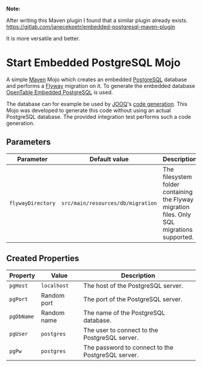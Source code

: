 **Note:**

After writing this Maven plugin I found that a similar plugin already exists.
https://gitlab.com/janecekpetr/embedded-postgresql-maven-plugin

It is more versatile and better.

# Start Embedded PostgreSQL Mojo

A simple [Maven](https://maven.apache.org/) Mojo which creates an embedded [PostgreSQL](https://www.postgresql.org/) database and performs a [Flyway](https://flywaydb.org/) migration on it.
To generate the embedded database [OpenTable Embedded PostgreSQL](https://github.com/opentable/otj-pg-embedded) is used.

The database can for example be used by [JOOQ](https://www.jooq.org/)'s [code generation](https://www.jooq.org/doc/3.11/manual/code-generation/codegen-configuration/).
This Mojo was developed to generate this code without using an actual PostgreSQL database.
The provided integration test performs such a code generation.

## Parameters

|Parameter | Default value | Description |
|-|-|-|
|`flywayDirectory`| `src/main/resources/db/migration` | The filesystem folder containing the Flyway migration files. Only SQL migrations supported.  |

## Created Properties

|Property | Value | Description |
|-|-|-|
| `pgHost`  | `localhost` |  The host of the PostgreSQL server.  |
| `pgPort`  | Random port |  The port of the PostgreSQL server.  |
| `pgDbName`  | Random name |  The name of the PostgreSQL database.  |
| `pgUser`  | `postgres` |  The user to connect to the PostgreSQL server.  |
| `pgPw`  | `postgres` |  The password to connect to the PostgreSQL server.  |

